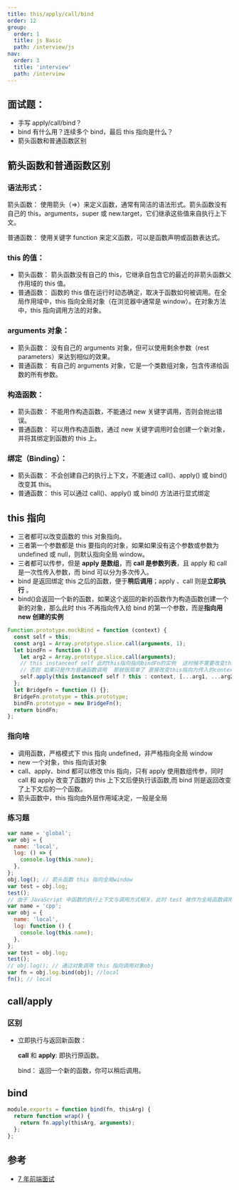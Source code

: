 ```yaml
---
title: this/apply/call/bind
order: 12
group:
  order: 1
  title: js Basic
  path: /interview/js
nav:
  order: 3
  title: 'interview'
  path: /interview
---
```


## 面试题：

- 手写 apply/call/bind？
- bind 有什么用？连续多个 bind，最后 this 指向是什么？
- 箭头函数和普通函数区别

## 箭头函数和普通函数区别

### 语法形式：

箭头函数： 使用箭头（=>）来定义函数，通常有简洁的语法形式。箭头函数没有自己的 this，arguments，super 或 new.target，它们继承这些值来自执行上下文。

普通函数： 使用关键字 function 来定义函数，可以是函数声明或函数表达式。

### this 的值：

- 箭头函数： 箭头函数没有自己的 this，它继承自包含它的最近的非箭头函数父作用域的 this 值。
- 普通函数： 函数的 this 值在运行时动态确定，取决于函数如何被调用。在全局作用域中，this 指向全局对象（在浏览器中通常是 window）。在对象方法中，this 指向调用方法的对象。

### arguments 对象：

- 箭头函数： 没有自己的 arguments 对象，但可以使用剩余参数（rest parameters）来达到相似的效果。
- 普通函数： 有自己的 arguments 对象，它是一个类数组对象，包含传递给函数的所有参数。

### 构造函数：

- 箭头函数： 不能用作构造函数，不能通过 new 关键字调用，否则会抛出错误。
- 普通函数： 可以用作构造函数，通过 new 关键字调用时会创建一个新对象，并将其绑定到函数的 this 上。

### 绑定（Binding）：

- 箭头函数： 不会创建自己的执行上下文，不能通过 call()、apply() 或 bind() 改变其 this。
- 普通函数： this 可以通过 call()、apply() 或 bind() 方法进行显式绑定

## this 指向

- 三者都可以改变函数的 this 对象指向。
- 三者第一个参数都是 this 要指向的对象，如果如果没有这个参数或参数为 undefined 或 null，则默认指向全局 window。
- 三者都可以传参，但是 **apply 是数组**，而 **call 是参数列表**，且 apply 和 call 是一次性传入参数，而 bind 可以分为多次传入。
- bind 是返回绑定 this 之后的函数，便于**稍后调用**；apply 、call 则是**立即执行** 。
- bind()会返回一个新的函数，如果这个返回的新的函数作为构造函数创建一个新的对象，那么此时 this 不再指向传入给 bind 的第一个参数，而是**指向用 new 创建的实例**

```js
Function.prototype.mockBind = function (context) {
  const self = this;
  const arg1 = Array.protptype.slice.call(arguments, 1);
  let bindFn = function () {
    let arg2 = Array.prototype.slice.call(arguments);
    // this instanceof self 此时this指向指向bindFn的实例  这时候不需要改变this指向
    // 否则 如果只是作为普通函数调用  那就很简单了 直接改变this指向为传入的context
    self.apply(this instanceof self ? this : context, [...arg1, ...arg2]);
  };
  let BridgeFn = function () {};
  BridgeFn.prototype = this.prototype;
  bindFn.prototype = new BridgeFn();
  return bindFn;
};
```

### 指向啥

- 调用函数，严格模式下 this 指向 undefined，非严格指向全局 window
- new 一个对象，this 指向该对象
- call、apply、bind 都可以修改 this 指向，只有 apply 使用数组传参，同时 call 和 apply 改变了函数的 this 上下文后便执行该函数,而 bind 则是返回改变了上下文后的一个函数。
- 箭头函数中，this 指向由外层作用域决定，一般是全局

### 练习题

```js
var name = 'global';
var obj = {
  name: 'local',
  log: () => {
    console.log(this.name);
  },
};
obj.log(); // 箭头函数 this 指向全局window
var test = obj.log;
test();
// 由于 JavaScript 中函数的执行上下文与调用方式相关，此时 test 被作为全局函数调用，因此 this 将指向全局对象（在浏览器环境中通常是 window）
var name = 'cpp';
var obj = {
  name: 'local',
  log: function () {
    console.log(this.name);
  },
};
var test = obj.log;
test();
// obj.log(); // 通过对象调用 this 指向调用对象obj
var fn = obj.log.bind(obj); //local
fn(); // local
```

## call/apply

### 区别

- 立即执行与返回新函数：

  **call** 和 **apply**: 即执行原函数。

  bind： 返回一个新的函数，你可以稍后调用。

## bind

```js
module.exports = function bind(fn, thisArg) {
  return function wrap() {
    return fn.apply(thisArg, arguments);
  };
};
```

## 参考

- [7 年前端面试](https://juejin.cn/post/7307507612722102307)

